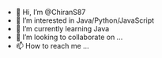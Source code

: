 - 👋 Hi, I’m @ChiranS87
- 👀 I’m interested in Java/Python/JavaScript
- 🌱 I’m currently learning Java
- 💞️ I’m looking to collaborate on ...
- 📫 How to reach me ...

<!---
ChiranS87/ChiranS87 is a ✨ special ✨ repository because its `README.md` (this file) appears on your GitHub profile.
You can click the Preview link to take a look at your changes.
--->
